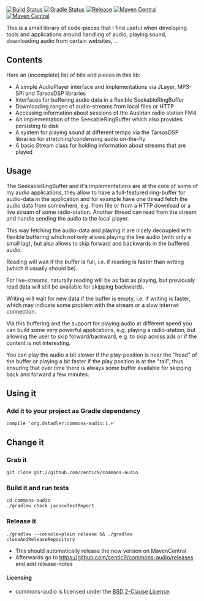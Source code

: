 [![Build Status](https://travis-ci.org/centic9/commons-audio.svg)](https://travis-ci.org/centic9/commons-audio)
[![Gradle Status](https://gradleupdate.appspot.com/centic9/commons-audio/status.svg?branch=master)](https://gradleupdate.appspot.com/centic9/commons-audio/status)
[![Release](https://img.shields.io/github/v/release/centic9/commons-audio.svg)](https://github.com/centic9/commons-audio/releases)
[![Maven Central](https://maven-badges.herokuapp.com/maven-central/org.dstadler/commons-audio/badge.svg?style=flat)](https://maven-badges.herokuapp.com/maven-central/org.dstadler/commons-audio)
[![Maven Central](https://img.shields.io/maven-central/v/org.dstadler/commons-audio.svg)](https://maven-badges.herokuapp.com/maven-central/org.dstadler/commons-audio)

This is a small library of code-pieces that I find useful when developing tools and applications around handling of
audio, playing sound, downloading audio from certain websites, ...

## Contents

Here an (incomplete) list of bits and pieces in this lib:
* A simple AudioPlayer interface and implementations via JLayer, MP3-SPI and TarsosDSP libraries
* Interfaces for buffering audio data in a flexible SeekableRingBuffer
* Downloading ranges of audio-streams from local files or HTTP
* Accessing information about sessions of the Austrian radio station FM4
* An implementation of the SeekableRingBuffer which also provides persisting to disk
* A system for playing sound at different tempo via the TarsosDSP libraries for stretching/condensing audio on-the-fly
* A basic Stream class for holding information about streams that are played  

## Usage

The SeekableRingBuffer and it's implementations are at the core of some of my audio applications, 
they allow to have a full-featured ring-buffer for audio-data in the application and for example 
have one thread fetch the audio data from somewhere, e.g. from file or from a HTTP download or a
live stream of some radio-station. Another thread can read from the stream and handle sending the audio
to the local player. 

This way fetching the audio-data and playing it are nicely decoupled with flexible 
buffering which not only allows playing the live audio (with only a small lag), but also allows to 
skip forward and backwards in the buffered audio.

Reading will wait if the buffer is full, i.e. if reading is faster than writing (which it usually should be).

For live-streams, naturally reading will be as fast as playing, but previously read data will still be available
for skipping backwards.

Writing will wait for new data if the buffer is empty, i.e. if writing is faster, which may indicate some problem
with the stream or a slow internet connection.

Via this buffering and the support for playing audio at different speed you can build some very powerful
applications, e.g. playing a radio-station, but allowing the user to skip forward/backward, e.g. to skip
across ads or if the content is not interesting.

You can play the audio a bit slower if the play-position is near the "head" of the buffer or playing a bit 
faster if the play position is at the "tail", thus ensuring that over time there is always some buffer
available for skipping back and forward a few minutes.

## Using it

### Add it to your project as Gradle dependency

    compile 'org.dstadler:commons-audio:1.+'

## Change it

### Grab it

    git clone git://github.com/centic9/commons-audio

### Build it and run tests

	cd commons-audio
	./gradlew check jacocoTestReport

### Release it

    ./gradlew --console=plain release && ./gradlew closeAndReleaseRepository
    
* This should automatically release the new version on MavenCentral
* Afterwards go to https://github.com/centic9/commons-audio/releases and add release-notes

#### Licensing

* commons-audio is licensed under the [BSD 2-Clause License].

[BSD 2-Clause License]: https://www.opensource.org/licenses/bsd-license.php
